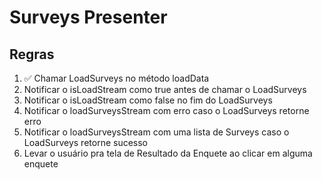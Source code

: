 # Surveys Presenter

## Regras
1. ✅ Chamar LoadSurveys no método loadData
2. Notificar o isLoadStream como true antes de chamar o LoadSurveys
3. Notificar o isLoadStream como false no fim do LoadSurveys
4. Notificar o loadSurveysStream com erro caso o LoadSurveys retorne erro
5. Notificar o loadSurveysStream com uma lista de Surveys caso o LoadSurveys retorne sucesso
6. Levar o usuário pra tela de Resultado da Enquete ao clicar em alguma enquete